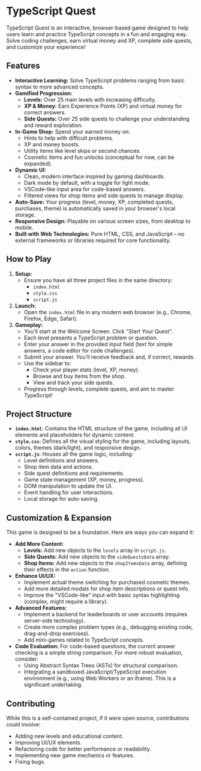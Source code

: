# TypeScript Quest

TypeScript Quest is an interactive, browser-based game designed to help users learn and practice TypeScript concepts in a fun and engaging way. Solve coding challenges, earn virtual money and XP, complete side quests, and customize your experience!

## Features

*   **Interactive Learning:** Solve TypeScript problems ranging from basic syntax to more advanced concepts.
*   **Gamified Progression:**
    *   **Levels:** Over 25 main levels with increasing difficulty.
    *   **XP & Money:** Earn Experience Points (XP) and virtual money for correct answers.
    *   **Side Quests:** Over 25 side quests to challenge your understanding and reward exploration.
*   **In-Game Shop:** Spend your earned money on:
    *   Hints to help with difficult problems.
    *   XP and money boosts.
    *   Utility items like level skips or second chances.
    *   Cosmetic items and fun unlocks (conceptual for now, can be expanded).
*   **Dynamic UI:**
    *   Clean, modern interface inspired by gaming dashboards.
    *   Dark mode by default, with a toggle for light mode.
    *   VSCode-like input area for code-based answers.
    *   Filtered views for shop items and side quests to manage display.
*   **Auto-Save:** Your progress (level, money, XP, completed quests, purchases, theme) is automatically saved in your browser's local storage.
*   **Responsive Design:** Playable on various screen sizes, from desktop to mobile.
*   **Built with Web Technologies:** Pure HTML, CSS, and JavaScript – no external frameworks or libraries required for core functionality.

## How to Play

1.  **Setup:**
    *   Ensure you have all three project files in the same directory:
        *   `index.html`
        *   `style.css`
        *   `script.js`
2.  **Launch:**
    *   Open the `index.html` file in any modern web browser (e.g., Chrome, Firefox, Edge, Safari).
3.  **Gameplay:**
    *   You'll start at the Welcome Screen. Click "Start Your Quest".
    *   Each level presents a TypeScript problem or question.
    *   Enter your answer in the provided input field (text for simple answers, a code editor for code challenges).
    *   Submit your answer. You'll receive feedback and, if correct, rewards.
    *   Use the sidebar to:
        *   Check your player stats (level, XP, money).
        *   Browse and buy items from the shop.
        *   View and track your side quests.
    *   Progress through levels, complete quests, and aim to master TypeScript!

## Project Structure

*   **`index.html`**: Contains the HTML structure of the game, including all UI elements and placeholders for dynamic content.
*   **`style.css`**: Defines all the visual styling for the game, including layouts, colors, themes (dark/light), and responsive design.
*   **`script.js`**: Houses all the game logic, including:
    *   Level definitions and answers.
    *   Shop item data and actions.
    *   Side quest definitions and requirements.
    *   Game state management (XP, money, progress).
    *   DOM manipulation to update the UI.
    *   Event handling for user interactions.
    *   Local storage for auto-saving.

## Customization & Expansion

This game is designed to be a foundation. Here are ways you can expand it:

*   **Add More Content:**
    *   **Levels:** Add new objects to the `levels` array in `script.js`.
    *   **Side Quests:** Add new objects to the `sideQuestsData` array.
    *   **Shop Items:** Add new objects to the `shopItemsData` array, defining their effects in the `action` function.
*   **Enhance UI/UX:**
    *   Implement actual theme switching for purchased cosmetic themes.
    *   Add more detailed modals for shop item descriptions or quest info.
    *   Improve the "VSCode-like" input with basic syntax highlighting (complex, might require a library).
*   **Advanced Features:**
    *   Implement a backend for leaderboards or user accounts (requires server-side technology).
    *   Create more complex problem types (e.g., debugging existing code, drag-and-drop exercises).
    *   Add mini-games related to TypeScript concepts.
*   **Code Evaluation:** For code-based questions, the current answer checking is a simple string comparison. For more robust evaluation, consider:
    *   Using Abstract Syntax Trees (ASTs) for structural comparison.
    *   Integrating a sandboxed JavaScript/TypeScript execution environment (e.g., using Web Workers or an iframe). This is a significant undertaking.

## Contributing

While this is a self-contained project, if it were open source, contributions could involve:
*   Adding new levels and educational content.
*   Improving UI/UX elements.
*   Refactoring code for better performance or readability.
*   Implementing new game mechanics or features.
*   Fixing bugs.

